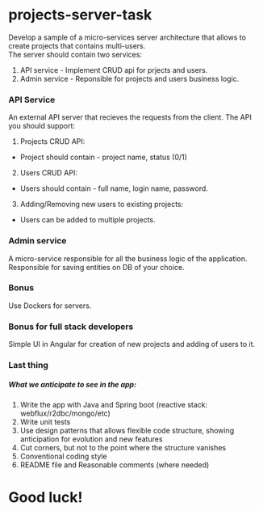 # projects-server-task

Develop a sample of a micro-services server architecture that allows to create projects that contains multi-users. 
<br/>The server should contain two services:
1. API service - Implement CRUD api for prjects and users. 
2. Admin service - Reponsible for projects and users business logic.

### API Service
An external API server that recieves the requests from the client.
The API you should support:
1. Projects CRUD API: 
  - Project should contain - project name, status (0/1)
2. Users CRUD API:
 - Users should contain - full name, login name, password.
3. Adding/Removing new users to existing projects:
  - Users can be added to multiple projects.

### Admin service 
A micro-service responsible for all the business logic of the application.
<br/>Responsible for saving entities on DB of your choice.

### Bonus 
Use Dockers for servers.

### Bonus for full stack developers
Simple UI in Angular for creation of new projects and adding of users to it.

### Last thing
##### What we anticipate to see in the  app:

1. Write the app with Java and Spring boot (reactive stack: webflux/r2dbc/mongo/etc)
2. Write unit tests
3. Use design patterns that allows flexible code structure, showing anticipation for evolution and new features 
4. Cut corners, but not to the point where the structure vanishes
5. Conventional coding style
6. README file and Reasonable comments (where needed)

# Good luck!
